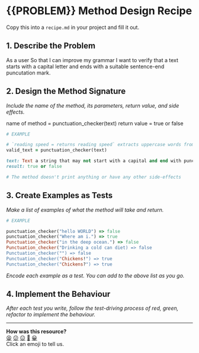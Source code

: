 # {{PROBLEM}} Method Design Recipe

Copy this into a `recipe.md` in your project and fill it out.

## 1. Describe the Problem

As a user 
So that I can improve my grammar 
I want to verify that a text starts with a capital letter and ends with a suitable sentence-end puncutation mark. 

## 2. Design the Method Signature

_Include the name of the method, its parameters, return value, and side effects._

name of method = punctuation_checker(text)
return value = true or false

```ruby
# EXAMPLE

# `reading speed = returns reading speed` extracts uppercase words from a string
valid_text = punctuation_checker(text)

text: Text a string that may not start with a capital and end with punctuation (e.g. "Blahaha haha hahahahhah ahaha hahah hahahahahha.")
result: true or false

# The method doesn't print anything or have any other side-effects
```


## 3. Create Examples as Tests

_Make a list of examples of what the method will take and return._

```ruby
# EXAMPLE

punctuation_checker("hello WORLD") => false
punctuation_checker("Where am i.") => true
Punctuation_checker("in the deep ocean.") => false
Punctuation_checker("Drinking a cold can diet) => false
Punctuation_checker("") => false
Punctuation_checker("Chickens!") => true
Punctuation_checker("Chickens?") => true 


```

_Encode each example as a test. You can add to the above list as you go._

## 4. Implement the Behaviour

_After each test you write, follow the test-driving process of red, green, refactor to implement the behaviour._


<!-- BEGIN GENERATED SECTION DO NOT EDIT -->

---

**How was this resource?**  
[😫](https://airtable.com/shrUJ3t7KLMqVRFKR?prefill_Repository=makersacademy%2Fgolden-square&prefill_File=resources%2Fsingle_method_recipe_template.md&prefill_Sentiment=😫) [😕](https://airtable.com/shrUJ3t7KLMqVRFKR?prefill_Repository=makersacademy%2Fgolden-square&prefill_File=resources%2Fsingle_method_recipe_template.md&prefill_Sentiment=😕) [😐](https://airtable.com/shrUJ3t7KLMqVRFKR?prefill_Repository=makersacademy%2Fgolden-square&prefill_File=resources%2Fsingle_method_recipe_template.md&prefill_Sentiment=😐) [🙂](https://airtable.com/shrUJ3t7KLMqVRFKR?prefill_Repository=makersacademy%2Fgolden-square&prefill_File=resources%2Fsingle_method_recipe_template.md&prefill_Sentiment=🙂) [😀](https://airtable.com/shrUJ3t7KLMqVRFKR?prefill_Repository=makersacademy%2Fgolden-square&prefill_File=resources%2Fsingle_method_recipe_template.md&prefill_Sentiment=😀)  
Click an emoji to tell us.

<!-- END GENERATED SECTION DO NOT EDIT -->